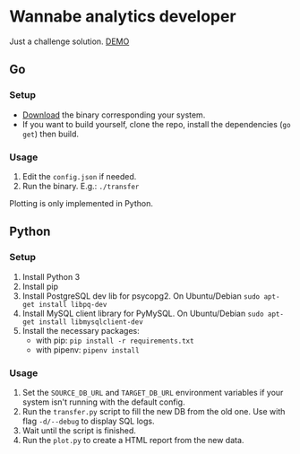# Wannabe analytics developer
Just a challenge solution. [DEMO](https://pyrooka.github.io/wannabe-analytics-developer/)

## Go
### Setup
- [Download]([https://link](https://github.com/pyrooka/wannabe-analytics-developer/releases)) the binary corresponding your system.
- If you want to build yourself, clone the repo, install the dependencies (`go get`) then build.

### Usage
1. Edit the `config.json` if needed.
2. Run the binary. E.g.: `./transfer`

Plotting is only implemented in Python.


## Python
### Setup
1. Install Python 3
2. Install pip
3. Install PostgreSQL dev lib for psycopg2. On Ubuntu/Debian `sudo apt-get install libpq-dev`
4. Install MySQL client library for PyMySQL. On Ubuntu/Debian `sudo apt-get install libmysqlclient-dev`
5. Install the necessary packages:
   - with pip: `pip install -r requirements.txt`
   - with pipenv: `pipenv install`

### Usage
1. Set the `SOURCE_DB_URL` and `TARGET_DB_URL` environment variables if your system isn't running with the default config.
2. Run the `transfer.py` script to fill the new DB from the old one. Use with flag `-d/--debug` to display SQL logs.
3. Wait until the script is finished.
4. Run the `plot.py` to create a HTML report from the new data.
